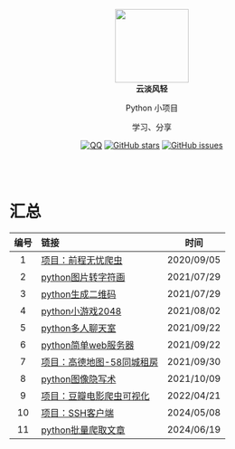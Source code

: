 <p align="center">
  <a href="https://mehoon.com">
    <img src="https://blog.mehoon.com/wp-content/uploads/2021/06/cropped-avatar.jpg" width="130" />
  </a>
  <br />
  <b>云淡风轻</b>
  <p align="center">Python 小项目</p>
  <p align="center">学习、分享</p>
  
  <p align="center">
  <a href="https://github.com/haohaizhi/haohaizhi.github.io/blob/main/assets/qq.jpg">
  <img src="https://img.shields.io/badge/Talk-QQ-brightgreen.svg?style=popout-square" alt="QQ"></a>
  <a href="https://github.com/haohaizhi/python_project/stargazers">
  <img src="https://img.shields.io/github/stars/haohaizhi/python_project.svg?style=popout-square" alt="GitHub stars"></a>
  <a href="https://github.com/haohaizhi/python_project/issues">
  <img src="https://img.shields.io/github/issues/haohaizhi/python_project.svg?style=popout-square" alt="GitHub issues"></a>
</p>


<br />
<br />

# 汇总
|编号|链接|时间|
| :--: | :-- | :--: |
|1|[项目：前程无忧爬虫](https://github.com/haohaizhi/51job_spiders)|2020/09/05|
|2|[python图片转字符画](https://github.com/haohaizhi/python_project/tree/main/scripts/python%E5%9B%BE%E7%89%87%E8%BD%AC%E5%AD%97%E7%AC%A6%E7%94%BB)|2021/07/29|
|3|[python生成二维码](https://github.com/haohaizhi/python_project/tree/main/scripts/python%E7%94%9F%E6%88%90%E4%BA%8C%E7%BB%B4%E7%A0%81)|2021/07/29|
|4|[python小游戏2048](https://github.com/haohaizhi/python_project/tree/main/scripts/python%E5%B0%8F%E6%B8%B8%E6%88%8F2048)|2021/08/02|
|5|[python多人聊天室](https://github.com/haohaizhi/python_project/tree/main/scripts/python%E5%A4%9A%E4%BA%BA%E8%81%8A%E5%A4%A9%E5%AE%A4)|2021/09/22|
|6|[python简单web服务器](https://github.com/haohaizhi/python_project/tree/main/scripts/python%E7%AE%80%E5%8D%95web%E6%9C%8D%E5%8A%A1%E5%99%A8)|2021/09/22|
|7|[项目：高德地图-58同城租房](https://github.com/haohaizhi/58house_spiders)|2021/09/30|
|8|[python图像隐写术](https://github.com/haohaizhi/python_project/tree/main/scripts/python%E5%9B%BE%E5%83%8F%E9%9A%90%E5%86%99%E6%9C%AF)|2021/10/09|
|9|[项目：豆瓣电影爬虫可视化](https://github.com/haohaizhi/douban_movies)|2022/04/21|
|10|[项目：SSH客户端](https://github.com/haohaizhi/ssh_client)|2024/05/08|
|11|[python批量爬取文章](https://github.com/haohaizhi/python_project/tree/main/scripts/python%E6%89%B9%E9%87%8F%E7%88%AC%E5%8F%96%E6%96%87%E7%AB%A0)|2024/06/19|